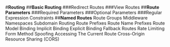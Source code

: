 #**Routing**
##**Basic Routing**
	###Redirect Routes
	###View Routes
##**Route Parameters**
	###Required Parameters
	###Optional Parameters
	###Regular Expression Constraints
##**Named Routes**
Route Groups
Middleware
Namespaces
Subdomain Routing
Route Prefixes
Route Name Prefixes
Route Model Binding
Implicit Binding
Explicit Binding
Fallback Routes
Rate Limiting
Form Method Spoofing
Accessing The Current Route
Cross-Origin Resource Sharing (CORS)
